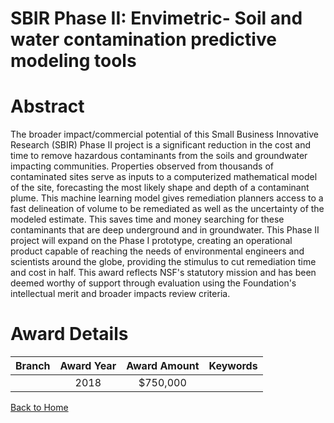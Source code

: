 
SBIR Phase II: Envimetric- Soil and water contamination predictive modeling tools
=================================================================================

# Abstract


The broader impact/commercial potential of this Small Business Innovative Research (SBIR) Phase II project is a significant reduction in the cost and time to remove hazardous contaminants from the soils and groundwater impacting communities. Properties observed from thousands of contaminated sites serve as inputs to a computerized mathematical model of the site, forecasting the most likely shape and depth of a contaminant plume. This machine learning model gives remediation planners access to a fast delineation of volume to be remediated as well as the uncertainty of the modeled estimate. This saves time and money searching for these contaminants that are deep underground and in groundwater. This Phase II project will expand on the Phase I prototype, creating an operational product capable of reaching the needs of environmental engineers and scientists around the globe, providing the stimulus to cut remediation time and cost in half. This award reflects NSF's statutory mission and has been deemed worthy of support through evaluation using the Foundation's intellectual merit and broader impacts review criteria.  

# Award Details

|Branch|Award Year|Award Amount|Keywords|
| :---: | :---: | :---: | :---: |
||2018|$750,000||
  
  


[Back to Home](https://github.com/chrischow/dod_sbir_awards/Reports/JT/#417)